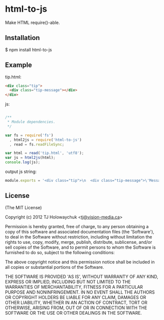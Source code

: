 
# html-to-js

  Make HTML require()-able.

## Installation

   $ npm install html-to-js

## Example

tip.html:

```html
<div class="tip">
  <div class="tip-message"></div>
</div>
```

js:

```js

/**
 * Module dependencies.
 */

var fs = require('fs')
  , html2js = require('html-to-js')
  , read = fs.readFileSync;

var html = read('tip.html', 'utf8');
var js = html2js(html);
console.log(js);
```

output js string:

```js
module.exports = '<div class="tip">\n  <div class="tip-message">\'Message here\'</div>\n</div>';
```

## License 

(The MIT License)

Copyright (c) 2012 TJ Holowaychuk &lt;tj@vision-media.ca&gt;

Permission is hereby granted, free of charge, to any person obtaining
a copy of this software and associated documentation files (the
'Software'), to deal in the Software without restriction, including
without limitation the rights to use, copy, modify, merge, publish,
distribute, sublicense, and/or sell copies of the Software, and to
permit persons to whom the Software is furnished to do so, subject to
the following conditions:

The above copyright notice and this permission notice shall be
included in all copies or substantial portions of the Software.

THE SOFTWARE IS PROVIDED 'AS IS', WITHOUT WARRANTY OF ANY KIND,
EXPRESS OR IMPLIED, INCLUDING BUT NOT LIMITED TO THE WARRANTIES OF
MERCHANTABILITY, FITNESS FOR A PARTICULAR PURPOSE AND NONINFRINGEMENT.
IN NO EVENT SHALL THE AUTHORS OR COPYRIGHT HOLDERS BE LIABLE FOR ANY
CLAIM, DAMAGES OR OTHER LIABILITY, WHETHER IN AN ACTION OF CONTRACT,
TORT OR OTHERWISE, ARISING FROM, OUT OF OR IN CONNECTION WITH THE
SOFTWARE OR THE USE OR OTHER DEALINGS IN THE SOFTWARE.
